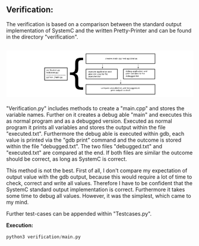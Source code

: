 ## Verification:

The verification is based on a comparison between the standard output implementation of SystemC and the written Pretty-Printer and can be found in the directory "verification".

## ![SystemC 2.3 Pretty-Printer](../img/verification.png)

"Verification.py" includes methods to create a "main.cpp" and stores the variable names. Further on it creates a debug able "main" and executes this as normal program and as a debugged version. Executed as normal program it prints all variables and stores the output within the file "executed.txt". Furthermore the debug able is executed within gdb, each value is printed via the "gdb print" command and the outcome is stored within the file "debugged.txt". The two files "debugged.txt" and "executed.txt" are compared at the end. If both files are similar the outcome should be correct, as long as SystemC is correct.

This method is not the best. First of all, I don't compare my expectation of output value with the gdb output, because this would require a lot of time to check, correct and write all values. Therefore I have to be confident that the SystemC standard output implementation is correct. Furthermore it takes some time to debug all values. However, it was the simplest, which came to my mind.

Further test-cases can be appended within "Testcases.py".

**Execution:**

```python
python3 verification/main.py
```